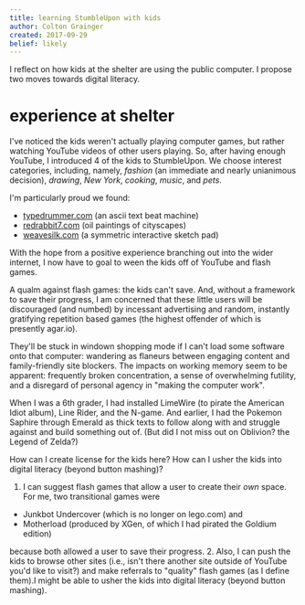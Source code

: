 ```yaml
---
title: learning StumbleUpon with kids
author: Colton Grainger
created: 2017-09-29
belief: likely
---
```

I reflect on how kids at the shelter are using the public computer. I propose two moves towards digital literacy.

# experience at shelter

I've noticed the kids weren't actually playing computer games, but rather watching YouTube videos of other users playing. So, after having enough YouTube, I introduced 4 of the kids to StumbleUpon. We choose interest categories, including, namely, *fashion* (an immediate and nearly unianimous decision), *drawing*, *New York*, *cooking*, *music*, and *pets*.

I'm particularly proud we found:
- [typedrummer.com](www.typedrummer.com) (an ascii text beat machine)
- [redrabbit7.com](redrabbit7.org) (oil paintings of cityscapes)
- [weavesilk.com](weavesilk.com) (a symmetric interactive sketch pad)

With the hope from a positive experience branching out into the wider internet, I now have to goal to ween the kids off of YouTube and flash games.

A qualm against flash games: the kids can't save. And, without a framework to save their progress, I am concerned that these little users will be discouraged (and numbed) by incessant advertising and random, instantly gratifying repetition based games (the highest offender of which is presently agar.io). 

They'll be stuck in windown shopping mode if I can't load some software onto that computer: wandering as flaneurs between engaging content and family-friendly site blockers. The impacts on working memory seem to be apparent: frequently broken concentration, a sense of overwhelming futility, and a disregard of personal agency in "making the computer work".

When I was a 6th grader, I had installed LimeWire (to pirate the American Idiot album), Line Rider, and the N-game. And earlier, I had the Pokemon Saphire through Emerald as thick texts to follow along with and struggle against and build something out of. (But did I not miss out on Oblivion? the Legend of Zelda?)

How can I create license for the kids here? How can I usher the kids into digital literacy (beyond button mashing)?

1. I can suggest flash games that allow a user to create their *own* space. For me, two transitional games were
- Junkbot Undercover (which is no longer on lego.com) and 
- Motherload (produced by XGen, of which I had pirated the Goldium edition)

because both allowed a user to save their progress. 
2. Also, I can push the kids to browse other sites  (i.e., isn't there another site outside of YouTube you'd like to visit?) and make referrals to "quality" flash games (as I define them).I might be able to usher the kids into digital literacy (beyond button mashing).

